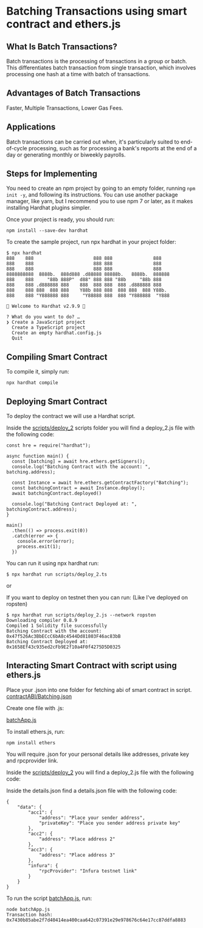 # Batching Transactions using smart contract and ethers.js

## What Is Batch Transactions?

Batch transactions is the processing of transactions in a group or batch. This differentiates batch transaction from single transaction, which involves processing one hash at a time with batch of transactions.

## Advantages of Batch Transactions

Faster, Multiple Transactions, Lower Gas Fees.

## Applications

Batch transactions can be carried out when, it's particularly suited to end-of-cycle processing, such as for processing a bank's reports at the end of a day or generating monthly or biweekly payrolls.

## Steps for Implementing

You need to create an npm project by going to an empty folder, running ```npm init -y```, and following its instructions. You can use another package manager, like yarn, but I recommend you to use npm 7 or later, as it makes installing Hardhat plugins simpler.

Once your project is ready, you should run:

```
npm install --save-dev hardhat
```

To create the sample project, run npx hardhat in your project folder:
```
$ npx hardhat
888    888                      888 888               888
888    888                      888 888               888
888    888                      888 888               888
8888888888  8888b.  888d888 .d88888 88888b.   8888b.  888888
888    888     "88b 888P"  d88" 888 888 "88b     "88b 888
888    888 .d888888 888    888  888 888  888 .d888888 888
888    888 888  888 888    Y88b 888 888  888 888  888 Y88b.
888    888 "Y888888 888     "Y88888 888  888 "Y888888  "Y888

👷 Welcome to Hardhat v2.9.9 👷‍

? What do you want to do? …
❯ Create a JavaScript project
  Create a TypeScript project
  Create an empty hardhat.config.js
  Quit
```
## Compiling Smart Contract

To compile it, simply run:

```
npx hardhat compile
```

## Deploying Smart Contract

To deploy the contract we will use a Hardhat script.

Inside the <a href="https://github.com/Abdulbaqui07/Batching-Transactions/blob/master/scripts/deploy_2.js" />scripts/deploy_2</a> scripts folder you will find a deploy_2.js file with the following code:

```
const hre = require("hardhat");

async function main() {
  const [batching] = await hre.ethers.getSigners();
  console.log("Batching Contract with the account: ", batching.address);

  const Instance = await hre.ethers.getContractFactory("Batching");
  const batchingContract = await Instance.deploy();
  await batchingContract.deployed()

  console.log("Batching Contract Deployed at: ", batchingContract.address);
}

main()
  .then(() => process.exit(0))
  .catch(error => {
    console.error(error);
    process.exit(1);
  })
```

You can run it using npx hardhat run:

```
$ npx hardhat run scripts/deploy_2.ts
```

or

If you want to deploy on testnet then you can run: (Like I've deployed on ropsten)

```
$ npx hardhat run scripts/deploy_2.js --network ropsten
Downloading compiler 0.8.9
Compiled 1 Solidity file successfully
Batching Contract with the account:  0x47f526Ac3BbECcC6bA8c4544Dd81803F46ac83bB
Batching Contract Deployed at:  0x1658Ef43c935ed2cFb9E2f10a4F0f4275D5D0325
```

## Interacting Smart Contract with script using ethers.js

Place your <contract>.json into one folder for fetching abi of smart contract in script.
<a href="https://github.com/Abdulbaqui07/Batching-Transactions/blob/master/contractABI/Batching.json">contractABI/Batching.json</a>

Create one file with .js:

<a href="https://github.com/Abdulbaqui07/Batching-Transactions/blob/master/batchApp.js">batchApp.js</a>

To install ethers.js, run:

```
npm install ethers
```

You will require .json for your personal details like addresses, private key and rpcprovider link.

Inside the <a href="https://github.com/Abdulbaqui07/Batching-Transactions/blob/master/scripts/deploy_2.js" />scripts/deploy_2</a> you will find a deploy_2.js file with the following code:

Inside the <a hred="https://github.com/Abdulbaqui07/Batching-Transactions/blob/master/details.json">details.json</a>  find a details.json file with the following code:

```
{
    "data": {
        "acc1": {
            "address": "Place your sender address",
            "privateKey": "Place you sender address private key"
        },
        "acc2": {
            "address": "Place address 2"
        },
        "acc3": {
            "address": "Place address 3"
        },
        "infura": {
            "rpcProvider": "Infura testnet link"
        }
    }
}
```

To run the script <a href="https://github.com/Abdulbaqui07/Batching-Transactions/blob/master/batchApp.js">batchApp.js</a>, run:

```
node batchApp.js
Transaction hash:  0x7430b85abe2f7d40414ea400caa642c07391e29e978676c64e17cc87ddfa8883
```
